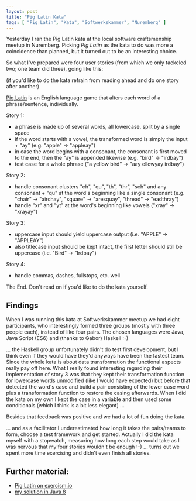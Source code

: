 ```yaml
---
layout: post
title: "Pig Latin Kata"
tags: [ "Pig Latin", "Kata", "Softwerkskammer", "Nuremberg" ]
---
```

Yesterday I ran the Pig Latin kata at the local software craftsmenship meetup in Nuremberg.
Picking *Pig Latin* as the kata to do was more a coincidence than planned, but it turned out
to be an interesting choice.

So what I've prepared were four user stories (from which we only tackeled two; one team did three),
going like this:

(if you'd like to do the kata refrain from reading ahead and do one story after another)

[Pig Latin](https://en.wikipedia.org/wiki/Pig_Latin) is an English language game that alters
each word of a phrase/sentence, individually.

Story 1:

* a phrase is made up of several words, all lowercase, split by a single space
* if the word starts with a vowel, the transformed word is simply the input + "ay" (e.g. "apple" -> "appleay")
* in case the word begins with a consonant, the consonant is first moved to the end, then the "ay" is appended likewise (e.g. "bird" -> "irdbay")
* test case for a whole phrase ("a yellow bird" -> "aay ellowyay irdbay")

Story 2:

* handle consonant clusters "ch", "qu", "th", "thr", "sch" and any consonant + "qu" at the word's beginning like a single consonant
  (e.g. "chair" -> "airchay", "square" -> "aresquay", "thread" -> "eadthray")
* handle "xr" and "yt" at the word's beginning like vowels ("xray" -> "xrayay")

Story 3:

* uppercase input should yield uppercase output (i.e. "APPLE" -> "APPLEAY")
* also titlecase input should be kept intact, the first letter should still be uppercase (i.e. "Bird" -> "Irdbay")

Story 4:

* handle commas, dashes, fullstops, etc. well

The End.  Don't read on if you'd like to do the kata yourself.

Findings
--------

When I was running this kata at Softwerkskammer meetup we had eight participants, who interestingly formed
three groups (mostly with three people each), instead of like four pairs.  The chosen languages were Java,
Java Script (ES6) and (thanks to Gabor) Haskell :-)

... the Haskell group unfortunately didn't do test first development, but I think even if they would have they'd
anyways have been the fastest team.  Since the whole kata is about data transformation the functional aspects
really pay off here.  What I really found interesting regarding their implementation of story 3 was that
they kept their transformation function for lowercase words unmodified (like I would have expected) but
before that detected the word's case and build a pair consisting of the lower case word plus a transformation
function to restore the casing afterwards.  When I did the kata on my own I kept the case in a variable and then used some
conditionals (which I think is a bit less elegant) ...

Besides that feedback was positive and we had a lot of fun doing the kata.

... and as a facilitator I underestimated how long it takes the pairs/teams to form, choose a test framework
and get started.  Actually I did the kata myself with a stopwatch, measuring how long each step would take
as I was nervous that my four stories wouldn't be enough :-)  ... turns out we spent more time exercising and
didn't even finish all stories.

Further material:
-----------------

* [Pig Latin on exercism.io](http://exercism.io/exercises/java/pig-latin/readme)
* [my solution in Java 8](http://exercism.io/submissions/8ea580c14b54490c96456bb786846add)
